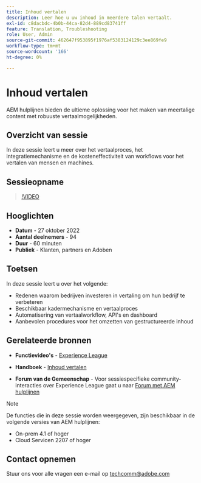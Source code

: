 ```yaml
---
title: Inhoud vertalen
description: Leer hoe u uw inhoud in meerdere talen vertaalt.
exl-id: c8dacbdc-4b0b-44ca-82d4-889cd83741ff
feature: Translation, Troubleshooting
role: User, Admin
source-git-commit: 462647f953895f1976af5383124129c3ee869fe9
workflow-type: tm+mt
source-wordcount: '166'
ht-degree: 0%

---
```


# Inhoud vertalen

AEM hulplijnen bieden de ultieme oplossing voor het maken van meertalige content met robuuste vertaalmogelijkheden.

## Overzicht van sessie

In deze sessie leert u meer over het vertaalproces, het integratiemechanisme en de kosteneffectiviteit van workflows voor het vertalen van mensen en machines.

## Sessieopname

>[!VIDEO](https://video.tv.adobe.com/v/3414140/translation-aem-guides?quality=12&learn=on)

## Hooglichten

- **Datum** - 27 oktober 2022
- **Aantal deelnemers** - 94
- **Duur** - 60 minuten
- **Publiek** - Klanten, partners en Adoben

## Toetsen

In deze sessie leert u over het volgende:
- Redenen waarom bedrijven investeren in vertaling om hun bedrijf te verbeteren
- Beschikbaar kadermechanisme en vertaalproces
- Automatisering van vertaalworkflow, API&#39;s en dashboard
- Aanbevolen procedures voor het omzetten van gestructureerde inhoud

## Gerelateerde bronnen

- **Functievideo&#39;s** -  [Experience League](https://experienceleague.adobe.com/docs/experience-manager-guides-learn/videos/advanced-user-guide/overview.html?lang=en)

- **Handboek** - [Inhoud vertalen](https://help.adobe.com/en_US/xml-documentation-for-adobe-experience-manager/index.html#t=DXML-master-map%2Ftranslation.html)

- **Forum van de Gemeenschap** - Voor sessiespecifieke community-interacties over Experience League gaat u naar [Forum met AEM hulplijnen](https://experienceleaguecommunities.adobe.com/t5/experience-manager-guides/bd-p/xml-documentation-discussions)

>[!NOTE]
>
> De functies die in deze sessie worden weergegeven, zijn beschikbaar in de volgende versies van AEM hulplijnen:
> - On-prem 4.1 of hoger
> - Cloud Servicen 2207 of hoger

## Contact opnemen

Stuur ons voor alle vragen een e-mail op <techcomm@adobe.com>
